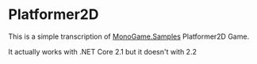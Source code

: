 # Platformer2D

This is a simple transcription of [MonoGame.Samples](https://github.com/MonoGame/MonoGame.Samples.git) Platformer2D Game.

It actually works with .NET Core 2.1 but it doesn't with 2.2
